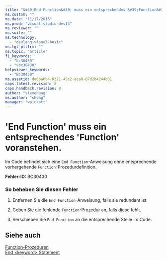 ```yaml
---
title: "&#39;End Function&#39; muss ein entsprechendes &#39;Function&#39; voranstehen. | Microsoft Docs"
ms.custom: ""
ms.date: "11/17/2016"
ms.prod: "visual-studio-dev14"
ms.reviewer: ""
ms.suite: ""
ms.technology: 
  - "devlang-visual-basic"
ms.tgt_pltfrm: ""
ms.topic: "article"
f1_keywords: 
  - "bc30430"
  - "vbc30430"
helpviewer_keywords: 
  - "BC30430"
ms.assetid: de66a6b4-0321-45c2-aca0-87d2b4244b31
caps.latest.revision: 8
caps.handback.revision: 8
author: "stevehoag"
ms.author: "shoag"
manager: "wpickett"
---
```

# &#39;End Function&#39; muss ein entsprechendes &#39;Function&#39; voranstehen.
Im Code befindet sich eine `End Function`\-Anweisung ohne entsprechende vorhergehende `Function`\-Prozedurdefinition.  
  
 **Fehler\-ID:** BC30430  
  
### So beheben Sie diesen Fehler  
  
1.  Entfernen Sie die `End Function`\-Anweisung, falls sie redundant ist.  
  
2.  Geben Sie die fehlende `Function`\-Prozedur an, falls diese fehlt.  
  
3.  Verschieben Sie `End Function` an die entsprechende Stelle im Code.  
  
## Siehe auch  
 [Function\-Prozeduren](../../visual-basic/programming-guide/language-features/procedures/function-procedures.md)   
 [End \<keyword\> Statement](../../visual-basic/language-reference/statements/end-keyword-statement.md)